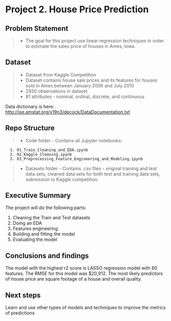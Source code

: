 # Project 2. House Price Prediction


## Problem Statement
> - The goal for this project use linear regression techniques in order to estimate the sales price of houses in Ames, Iowa.

## Dataset
 > - Dataset from Kaggle Competition
 > - Dataset contains house sale prices and its features for houses
sold in Ames between January 2006 and July 2010
 > - 2930 observations in dataset
 > - 81 attributes - nominal, ordinal, discrete, and continuous

Data dictionary is here:  http://jse.amstat.org/v19n3/decock/DataDocumentation.txt

## Repo Structure
> - Code folder - Contains all Jupyter notebooks:

      1. 01_Train_Cleaning_and_EDA.ipynb
      2. 02_Kaggle_Cleaning.ipynb
      3. 03_Preprocessing_Feature_Engineering_and_Modeling.ipynb

> - Datasets folder - Contains .csv files  - original training and test data sets, cleaned data sets for both test and training data sets, submission to Kaggle competition.





## Executive Summary
The project will do the following parts:
1. Cleaning the Train and Test datasets
2. Doing an EDA
3. Features engineering
4. Building and fitting the model
5. Evaluating the model


## Conclusions and findings
The model with the highest r2 score is LASSO regression model with 80 features. The RMSE for this model was $20,912.
The most likely predictors of house price are square footage of a house and overall quality.


## Next steps
Learn and use other types of models and techniques to improve the metrics of predictions
